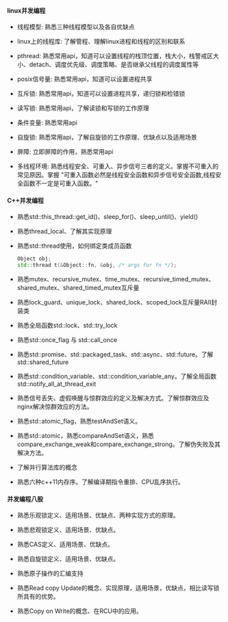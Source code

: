 #### linux并发编程

- 线程模型: 熟悉三种线程模型以及各自优缺点

- linux上的线程库: 了解管程、理解linux进程和线程的区别和联系

- pthread: 熟悉常用api，知道可以设置线程的栈顶位置，栈大小，栈警戒区大小、detach、调度优先级、调度策略、是否继承父线程的调度属性等

- posix信号量: 熟悉常用api，知道可以设置进程共享

- 互斥锁: 熟悉常用api，知道可以设置进程共享，递归锁和检错锁

- 读写锁: 熟悉常用api，了解读锁和写锁的工作原理

- 条件变量: 熟悉常用api

- 自旋锁: 熟悉常用api，了解自旋锁的工作原理、优缺点以及适用场景

- 屏障: 立即屏障的作用，熟悉常用api

- 多线程环境: 熟悉线程安全、可重入、异步信号三者的定义。掌握不可重入的常见原因。掌握 "可重入函数必然是线程安全函数和异步信号安全函数,线程安全函数不一定是可重入函数。"

#### C++并发编程

- 熟悉std::this_thread::get_id()、sleep_for()、sleep_until()、yield()

- 熟悉thread_local、了解其实现原理

- 熟悉std::thread使用，如何绑定类成员函数

  ```cpp
  Object obj;
  std::thread t(&Object::fn, &obj, /* args for fn */);
  ```

- 熟悉mutex、recursive_mutex、time_mutex、recursive_timed_mutex、shared_mutex、shared_timed_mutex互斥量

- 熟悉lock_guard、unique_lock、shared_lock、scoped_lock互斥量RAII封装类

- 熟悉全局函数std::lock、std::try_lock

- 熟悉std::once_flag 与 std::call_once

- 熟悉std::promise、std::packaged_task、std::async、std::future。了解std::shared_future

- 熟悉std::condition_variable、std::condition_variable_any。了解全局函数std::notify_all_at_thread_exit

- 熟悉信号丢失、虚假唤醒与惊群效应的定义及解决方式。了解惊群效应及nginx解决惊群效应的方法。

- 熟悉std::atomic_flag，熟悉testAndSet语义。

- 熟悉std::atomic，熟悉compareAndSet语义，熟悉compare_exchange_weak和compare_exchange_strong。了解伪失败及其解决方法。

- 了解并行算法库的概念

- 熟悉六种c++11内存序。了解编译期指令重排、CPU乱序执行。

#### 并发编程八股

- 熟悉乐观锁定义、适用场景、优缺点、两种实现方式的原理。

- 熟悉悲观锁定义、适用场景、优缺点。

- 熟悉CAS定义、适用场景、优缺点。

- 熟悉自旋锁定义、适用场景、优缺点。

- 熟悉原子操作的汇编支持

- 熟悉Read copy Update的概念、实现原理，适用场景，优缺点，相比读写锁所具有的优势。

- 熟悉Copy on Write的概念、在RCU中的应用。